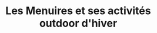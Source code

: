 ---
layout: layout_resort
permalink: "/fr/hiver/destinations/les-menuires"
redirect_from:
- "/fr/hiver/destination/les-menuires"
language: fr
season: winter
type: generic
topnav_color_text: light
resort_nameid: les_menuires
resort_naming: Les Menuires
title: Les Menuires et ses activités outdoor d'hiver
meta-title: Activités outdoor aux Ménuires pour l'hiver
meta-description: Station conviviale située à 1850m d'altitude, elle offre un domaine
  de ski incroyable. Conviviale et chaleureuse, elle sera parfaite pour les familles
  et les sportifs.
image01_href: https://res.cloudinary.com/deddrj0yb/image/upload/v1640075420/website/resorts/les%20menuires/yann-allegre-dabLvaCrd1M-unsplash_xdjd2l.jpg
image01_alt: Vue des pistes à la station de ski des Menuires en Savoie, France
page_sections:
- template: textarea
  content: La station de ski Les Menuires est située dans la vallée des Bellevilles.
    Ski aux pieds devant votre logement, profitez de cette station au tempérament
    familiale, conviviale et sportive. Plongé dans le domaine Les 3 Vallées, le ski
    n'aura pas de limite. Une station authentique et contemporaine par son architecture.
    Elle offrira un bel ensoleillement et une très bonne qualité de neige par son
    altitude et sa température.
  title: ''
- template: 2colimgtxt
  image_col_left_href: https://res.cloudinary.com/deddrj0yb/image/upload/v1640185376/website/resorts/les%20menuires/Les_menuires_sglvm0.jpg
  captiontitleuppercase: Charme et grand espace
  title: Familiale, ludique et sportive
  content: Profitez de 160 km de piste au sein de la station Les Menuires. Elles proposent
    tous les types de pistes, pour tous les goûts et les niveaux. Vous trouverez également
    des zones ludiques comme le Pixel Area, les snowparks, le bordercross et pour
    les petits le Friendly Natural Park.
  button:
    text_button: ''
    href_button: ''
    alt_button: ''
  alt_text_for_image: Vue de la station de ski des Ménuires et des pistes de ski avec
    le coucher de soleil
- template: textarea
  content: De multiples restaurants et bars ainsi que tous les types de logement vous
    permettront de passer un agréable séjour. Elle dispose également d'un centre sportif,
    et d'un espace bien être.
  title: ''
- template: 3coltxtimgtxt
  imagecenter: https://res.cloudinary.com/deddrj0yb/image/upload/v1640075420/website/resorts/les%20menuires/yann-allegre-dabLvaCrd1M-unsplash_xdjd2l.jpg
  captionleftcontent: Vivre de grandes émotions
  captionrighttitle: Grand domaine, convivialité, énergie
  captionrightcontent: Cette station vous promet des vacances sportives, familiale
    avec de nombreuse activités.
  center_alt_text_for_image: Vue d'un petit chalet de bois sous la neige avec une
    planche de snowboard dans la neige sur le domaine skiable des Menuires
- template: 2colimgtxt
  image_col_left_href: https://res.cloudinary.com/deddrj0yb/image/upload/v1640185376/website/resorts/les%20menuires/yann-allegre-nQdPvCe_SsA-unsplash_kzma6r.jpg
  captiontitleuppercase: Vivre des moments forts
  title: Les activités aux Menuires
  content: 'Il y a en pour tout le monde : des balades en raquettes, chien de traineau,
    balade en dameuse, de la motoneige, une tyrolienne, du parapente, karting sur
    neige, apnée sous glace, cascade de glace, fatbike, luge. Mais aussi patinage
    à glace, ski de fond. Il y aura ensuite toutes les différentes école de ski et
    snowboard.'
  button:
    text_button: ''
    href_button: ''
    alt_button: ''
  alt_text_for_image: Remontée mécanique dans la station de ski des Menuires
- template: numberinfo
  counter: "3"
  text_refers_to_counter: 'Ecoles de Ski       '
  title: Menuires
  headline: 3 Ecoles de ski et de snowboard au sein de la station
  content: Ces différentes écoles de ski vont proposer du ski, du snowboard, du freeride,
    du ski de randonnée. Du débutant à l'expert, pour tout le monde et tout les goûts,
    profitez de leurs services. Vous aurez le choix entre cours privé et collectif.
- template: textarea
  content: Il y a aura différentes écoles, telles que l'ESF et des écoles indépendantes.  Chacune
    se différenciera par sa taille, ses services et ses offres et ses pratiques.
  title: ''
- template: numberinfo
  text_refers_to_counter: Magasins de location
  title: Savoie
  headline: 30 magasins de location de matériel aux Menuires
  content: 'Les différents magasins de location vont se trouver dans les 6 villages
    des Menuires, ils sont donc dispersés. Ils se trouvent près des pistes et des
    autres commerces tels qu''à la Croisette et aux Bruyères. '
  counter: "30"
- template: textarea
  title: Les différents magasins de location aux Menuires
  content: "Certains de ces magasins seront affiliés aux enseignes telles que Sport
    2000, Skiset, Skimium, Netski etc. Tandis que d’autres seront indépendants et
    proposeront des offres spécifiques. Vous trouverez également des écoles de ski
    disposant de **magasin de location** afin de réserver des cours de ski et de louer
    des skis.\n\nIl y aura donc des magasins de **location ski**, de **location snowboard**
    pour les enfants et pour les adultes avec des packs et des prix intéressants.
    Certains proposeront des offres plus spécialisées et spécifiques avec de la location
    de matériel haut de gamme, de la location de splitboard, de ski de randonnée et
    de freeride.  \nVous trouverez également de la location de raquette et de luge.\n\nN’oubliez
    pas de bien spécifier vos informations lorsque vous désirez louer votre matériel
    : niveau poids // taille // pointure"
baseline: 'Grand espace   '
engage: 'test test test test test test test test '
page_title: Les Menuires, 3 vallées
button_to_link_to_ze_hero_shop:
  button_text: Voir les locations aux Ménuires
  url_to_shop_zehero: https://shop.ze-hero.com/fr/location-materiel/location-ski/location-ski-enfant?station=les-menuires&equipmentslug=%2Flocation-ski&rental_quality=0&oldslug=%2Flocation-ski&subslug=%2Flocation-ski-adulte&start-date=25%2F12%2F2021&number_rental_days=1
introduction:
  you_arrive: Vous arrivez aux Ménuires et vous souhaitez louer du matériel dans cette
    station.
  zehero_advice: ZE HERO vous conseille pour louer des skis, des chaussures de ski,
    des casques et beaucoup d'autres équipements pour toute votre famille

---